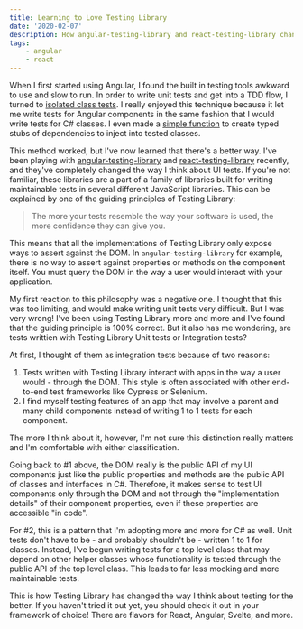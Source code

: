 ```yaml
---
title: Learning to Love Testing Library
date: '2020-02-07'
description: How angular-testing-library and react-testing-library changed the way I think about UI tests.
tags:
    - angular
    - react
---
```


When I first started using Angular, I found the built in testing tools awkward to use and slow to run.
In order to write unit tests and get into a TDD flow, I turned to
[isolated class tests](https://angular.io/guide/testing#component-class-testing). I really enjoyed this technique
because it let me write tests for Angular components in the same fashion that I would write tests for C# classes.
I even made a [simple function](https://medium.com/@john_oerter/simple-typescript-stubs-5bc9fdf0b808) to create typed
stubs of dependencies to inject into tested classes.

This method worked, but I've now learned that there's a better way. I've been playing with [angular-testing-library](https://testing-library.com/docs/react-testing-library/intro)
and [react-testing-library](https://testing-library.com/docs/angular-testing-library/intro) recently, and they've completely changed the way I think about UI tests. If you're not familiar, these libraries are a part of a family of
libraries built for writing maintainable tests in several different JavaScript libraries. This can be explained by one of the guiding principles
of Testing Library:

> The more your tests resemble the way your software is used, the more confidence they can give you.

This means that all the implementations of Testing Library
only expose ways to assert against the DOM. In `angular-testing-library` for example, there is no way to assert against properties or methods
on the component itself. You must query the DOM in the way a user would interact with your application.

My first reaction to this philosophy was a negative one. I thought that this was too limiting, and would make writing unit tests very difficult.
But I was very wrong! I've been using Testing Library more and more and I've found that the guiding principle is 100% correct. But it also has me
wondering, are tests writtien with Testing Library Unit tests or Integration tests?

At first, I thought of them as integration tests because of two reasons:

1. Tests written with Testing Library interact with apps in the way a user would - through the DOM. This style is often associated with other
   end-to-end test frameworks like Cypress or Selenium.
2. I find myself testing features of an app that may involve a parent and many child components instead of writing 1 to 1 tests for each component.

The more I think about it, however, I'm not sure this distinction really matters and I'm comfortable with either classification.

Going back to #1 above, the DOM really is the public API of my UI components just like the public properties and methods are the public API of
classes and interfaces in C#. Therefore, it makes sense to test UI components only through the DOM and not through the "implementation details" of
their component properties, even if these properties are accessible "in code".

For #2, this is a pattern that I'm adopting more and more for C# as well. Unit tests don't have to be - and probably shouldn't be - written
1 to 1 for classes. Instead, I've begun writing tests for a top level class that may depend on other helper classes whose functionality is tested
through the public API of the top level class. This leads to far less mocking and more maintainable tests.

This is how Testing Library has changed the way I think about testing for the better. If you haven't tried it out yet, you should check it out in
your framework of choice! There are flavors for React, Angular, Svelte, and more.
